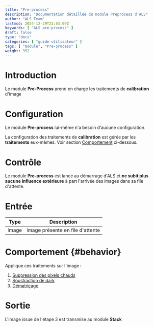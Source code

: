 ```yaml
---
title: "Pre-process"
description: "Documentation détaillée du module Preprocess d'ALS"
author: "ALS Team"
lastmod: 2024-12-29T23:03:09Z
keywords: [ "ALS pre-process" ]
draft: false
type: "docs"
categories: [ "guide utilisateur" ]
tags: [ "module", "Pre-process" ]
weight: 352
---
```


# Introduction

Le module **Pre-Process** prend en charge les traitements de **calibration** d'image

# Configuration

Le module **Pre-process** lui-même n'a besoin d'aucune configuration.

La configuration des traitements de **calibration** est gérée par les **traitements** eux-mêmes.
Voir section [Comportement](#behavior) ci-dessous.

# Contrôle

Le module **Pre-process** est lancé au démarrage d'ALS et **ne subit plus aucune influence extérieure** à part l'arrivée
des images dans sa file d'attente.

# Entrée

| Type  | Description                      |
|-------|----------------------------------|
| Image | image présente en file d'attente |

# Comportement {#behavior}

Applique ces traitements sur l'image :

1. [Suppression des pixels chauds](hot_remove/)
2. [Soustraction de dark](dark_remove/)
3. [Dématriçage](debayer/)

# Sortie

L'image issue de l'étape 3 est transmise au module **Stack** 